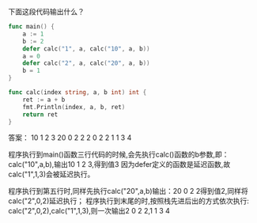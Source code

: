 下面这段代码输出什么？

```go
func main() {
	a := 1
	b := 2
	defer calc("1", a, calc("10", a, b))
	a = 0
	defer calc("2", a, calc("20", a, b))
	b = 1
}

func calc(index string, a, b int) int {
	ret := a + b
	fmt.Println(index, a, b, ret)
	return ret
}
```


答案：
10 1 2 3
20 0 2 2
2 0 2 2
1 1 3 4


程序执行到main()函数三行代码的时候,会先执行calc()函数的b参数,即：calc("10",a,b),输出10 1 2 3,得到值3
因为defer定义的函数是延迟函数,故calc("1",1,3)会被延迟执行。

程序执行到第五行时,同样先执行calc("20",a,b)输出：20 0 2 2得到值2,同样将calc("2",0,2)延迟执行；
程序执行到末尾的时,按照栈先进后出的方式依次执行: calc("2",0,2),calc("1",1,3),则一次输出2 0 2 2,1 1 3 4



